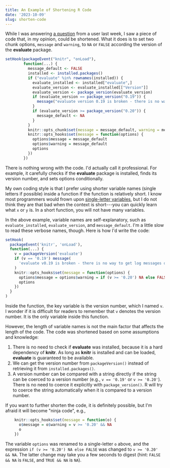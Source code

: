 ```yaml
---
title: An Example of Shortening R Code
date: '2023-10-09'
slug: shorten-code
---
```


While I was answering [a
question](https://github.com/yihui/yihui.org/discussions/1458#discussioncomment-7186642)
from a user last week, I saw a piece of code that, in my opinion, could be
shortened. What it does is to set two chunk options, `message` and `warning`, to
`NA` or `FALSE` according the version of the **evaluate** package.

``` r
setHook(packageEvent("knitr", "onLoad"),
        function(...) {
          message_default <- FALSE
          installed <- installed.packages()
          if ("evaluate" %in% rownames(installed)) {
            evaluate_installed <- installed["evaluate",]
            evaluate_version <- evaluate_installed[["Version"]]
            evaluate_version <- package_version(evaluate_version)
            if (evaluate_version == package_version("0.19")) {
              message("evaluate version 0.19 is broken - there is no way to get log messages out")
            }
            if (evaluate_version >= package_version("0.20")) {
              message_default <- NA
            }
          }
          knitr::opts_chunk$set(message = message_default, warning = message_default)
          knitr::opts_hooks$set(message = function(options) {
            options$message = message_default 
            options$warning = message_default
            options
          })
        })
```

There is nothing wrong with the code. I'd actually call it professional. For
example, it carefully checks if the **evaluate** package is installed, finds its
version number, and sets options conditionally.

My own coding style is that I prefer using shorter variable names (single
letters if possible) inside a function if the function is relatively short. I
know most programmers would frown upon [single-letter
variables](https://javascript.info/ninja-code#one-letter-variables), but I do
not think they are that bad when the context is short---you can quickly learn
what `x` or `y` is. In a short function, you will not have many variables.

In the above example, variable names are self-explanatory, such as
`evaluate_installed`, `evaluate_version`, and `message_default`. I'm a little
slow to read these verbose names, though. Here is how I'd write the code:

``` r
setHook(
  packageEvent('knitr', 'onLoad'),
  function(...) {
    v = packageVersion('evaluate')
    if (v == '0.19') message(
      'evaluate v0.19 is broken - there is no way to get log messages out'
    )
    knitr::opts_hooks$set(message = function(options) {
      options$message = options$warning = if (v >= '0.20') NA else FALSE
      options
    })
  }
)
```

Inside the function, the key variable is the version number, which I named `v`.
I wonder if it is difficult for readers to remember that `v` denotes the version
number. It is the only variable inside this function.

However, the length of variable names is not the main factor that affects the
length of the code. The code was shortened based on some assumptions and
knowledge:

1.  There is no need to check if **evaluate** was installed, because it is a
    hard dependency of **knitr**. As long as **knitr** is installed and can be
    loaded, **evaluate** is guaranteed to be available.
2.  We can get the version number from `packageVersion()` instead of retrieving
    it from `installed.packages()`.
3.  A version number can be compared with a string directly if the string can be
    coerced to a version number (e.g., `v == '0.19'` or `v >= '0.20'`). There is
    no need to coerce it explicitly with `package_version()`. R will try to
    coerce the string automatically when it is compared to a version number.

If you want to further shorten the code, it is definitely possible, but I'm
afraid it will become "ninja code", e.g.,

``` r
    knitr::opts_hooks$set(message = function(o) {
      o$message = o$warning = v >= '0.20' && NA
      o
    })
```

The variable `options` was renamed to a single-letter `o` above, and the
expression `if (v >= '0.20') NA else FALSE` was changed to `v >= '0.20' && NA`.
The latter change may take you a few seconds to digest (hint: `FALSE && NA` is
`FALSE`, and `TRUE && NA` is `NA`).
